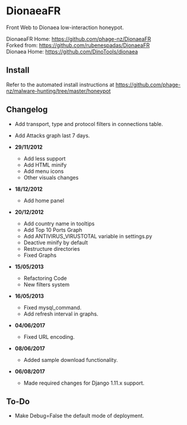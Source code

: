 DionaeaFR
=========

Front Web to Dionaea low-interaction honeypot.  

DionaeaFR Home: https://github.com/phage-nz/DionaeaFR  
Forked from: https://github.com/rubenespadas/DionaeaFR  
Dionaea Home: https://github.com/DinoTools/dionaea  

## Install ##

  Refer to the automated install instructions at https://github.com/phage-nz/malware-hunting/tree/master/honeypot

## Changelog ##

  - Add transport, type and protocol filters in connections table.
  - Add Attacks graph last 7 days.
  
  - **29/11/2012**
	- Add less support
	- Add HTML minify
	- Add menu icons
	- Other visuals changes
	
  - **18/12/2012**  
	- Add home panel

  - **20/12/2012**  
	- Add country name in tooltips
	- Add Top 10 Ports Graph
	- Add ANTIVIRUS_VIRUSTOTAL variable in settings.py
	- Deactive minify by default
	- Restructure directories
	- Fixed Graphs
  
  - **15/05/2013**
    - Refactoring Code
	- New filters system

  - **16/05/2013**  
    - Fixed mysql_command.
    - Add refresh interval in graphs.

  - **04/06/2017**  
    - Fixed URL encoding.

  - **08/06/2017**  
    - Added sample download functionality.
    
  - **06/08/2017**  
    - Made required changes for Django 1.11.x support.

## To-Do ##

  - Make Debug=False the default mode of deployment.
